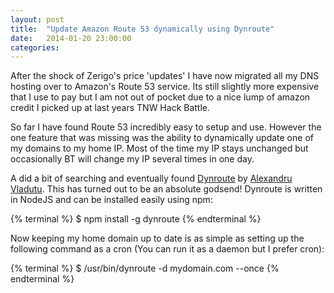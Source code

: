 ```yaml
---
layout: post
title:  "Update Amazon Route 53 dynamically using Dynroute"
date:   2014-01-20 23:00:00
categories: 
---
```


After the shock of Zerigo's price 'updates' I have now migrated all my DNS hosting over to Amazon's Route 53 service. Its still slightly more expensive that I use to pay but I am not out of pocket due to a nice lump of amazon credit I picked up at last years TNW Hack Battle.

So far I have found Route 53 incredibly easy to setup and use. However the one feature that was missing was the ability to dynamically update one of my domains to my home IP. Most of the time my IP stays unchanged but occasionally BT will change my IP several times in one day.

A did a bit of searching and eventually found [Dynroute](https://github.com/alessioalex/dynroute) by [Alexandru Vladutu](https://github.com/alessioalex). This has turned out to be an absolute godsend! Dynroute is written in NodeJS and can be installed easily using npm:

{% terminal %}
$ npm install -g dynroute
{% endterminal %}

Now keeping my home domain up to date is as simple as setting up the following command as a cron (You can run it as a daemon but I prefer cron):

{% terminal %}
$ /usr/bin/dynroute -d mydomain.com --once
{% endterminal %}
